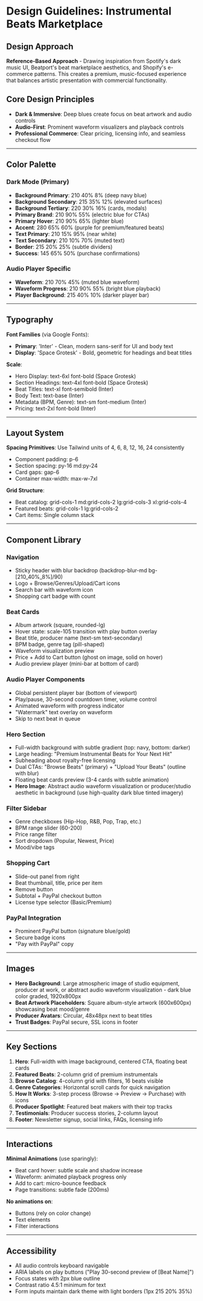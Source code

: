# Design Guidelines: Instrumental Beats Marketplace

## Design Approach
**Reference-Based Approach** - Drawing inspiration from Spotify's dark music UI, Beatport's beat marketplace aesthetics, and Shopify's e-commerce patterns. This creates a premium, music-focused experience that balances artistic presentation with commercial functionality.

## Core Design Principles
- **Dark & Immersive**: Deep blues create focus on beat artwork and audio controls
- **Audio-First**: Prominent waveform visualizers and playback controls
- **Professional Commerce**: Clear pricing, licensing info, and seamless checkout flow

---

## Color Palette

### Dark Mode (Primary)
- **Background Primary**: 210 40% 8% (deep navy blue)
- **Background Secondary**: 215 35% 12% (elevated surfaces)
- **Background Tertiary**: 220 30% 16% (cards, modals)
- **Primary Brand**: 210 90% 55% (electric blue for CTAs)
- **Primary Hover**: 210 90% 65% (lighter blue)
- **Accent**: 280 65% 60% (purple for premium/featured beats)
- **Text Primary**: 210 15% 95% (near white)
- **Text Secondary**: 210 10% 70% (muted text)
- **Border**: 215 20% 25% (subtle dividers)
- **Success**: 145 65% 50% (purchase confirmations)

### Audio Player Specific
- **Waveform**: 210 70% 45% (muted blue waveform)
- **Waveform Progress**: 210 90% 55% (bright blue playback)
- **Player Background**: 215 40% 10% (darker player bar)

---

## Typography

**Font Families** (via Google Fonts):
- **Primary**: 'Inter' - Clean, modern sans-serif for UI and body text
- **Display**: 'Space Grotesk' - Bold, geometric for headings and beat titles

**Scale**:
- Hero Display: text-6xl font-bold (Space Grotesk)
- Section Headings: text-4xl font-bold (Space Grotesk)
- Beat Titles: text-xl font-semibold (Inter)
- Body Text: text-base (Inter)
- Metadata (BPM, Genre): text-sm font-medium (Inter)
- Pricing: text-2xl font-bold (Inter)

---

## Layout System

**Spacing Primitives**: Use Tailwind units of 4, 6, 8, 12, 16, 24 consistently
- Component padding: p-6
- Section spacing: py-16 md:py-24
- Card gaps: gap-6
- Container max-width: max-w-7xl

**Grid Structure**:
- Beat catalog: grid-cols-1 md:grid-cols-2 lg:grid-cols-3 xl:grid-cols-4
- Featured beats: grid-cols-1 lg:grid-cols-2
- Cart items: Single column stack

---

## Component Library

### Navigation
- Sticky header with blur backdrop (backdrop-blur-md bg-[210_40%_8%]/90)
- Logo + Browse/Genres/Upload/Cart icons
- Search bar with waveform icon
- Shopping cart badge with count

### Beat Cards
- Album artwork (square, rounded-lg)
- Hover state: scale-105 transition with play button overlay
- Beat title, producer name (text-sm text-secondary)
- BPM badge, genre tag (pill-shaped)
- Waveform visualization preview
- Price + Add to Cart button (ghost on image, solid on hover)
- Audio preview player (mini-bar at bottom of card)

### Audio Player Components
- Global persistent player bar (bottom of viewport)
- Play/pause, 30-second countdown timer, volume control
- Animated waveform with progress indicator
- "Watermark" text overlay on waveform
- Skip to next beat in queue

### Hero Section
- Full-width background with subtle gradient (top: navy, bottom: darker)
- Large heading: "Premium Instrumental Beats for Your Next Hit"
- Subheading about royalty-free licensing
- Dual CTAs: "Browse Beats" (primary) + "Upload Your Beats" (outline with blur)
- Floating beat cards preview (3-4 cards with subtle animation)
- **Hero Image**: Abstract audio waveform visualization or producer/studio aesthetic in background (use high-quality dark blue tinted imagery)

### Filter Sidebar
- Genre checkboxes (Hip-Hop, R&B, Pop, Trap, etc.)
- BPM range slider (60-200)
- Price range filter
- Sort dropdown (Popular, Newest, Price)
- Mood/vibe tags

### Shopping Cart
- Slide-out panel from right
- Beat thumbnail, title, price per item
- Remove button
- Subtotal + PayPal checkout button
- License type selector (Basic/Premium)

### PayPal Integration
- Prominent PayPal button (signature blue/gold)
- Secure badge icons
- "Pay with PayPal" copy

---

## Images
- **Hero Background**: Large atmospheric image of studio equipment, producer at work, or abstract audio waveform visualization - dark blue color graded, 1920x800px
- **Beat Artwork Placeholders**: Square album-style artwork (600x600px) showcasing beat mood/genre
- **Producer Avatars**: Circular, 48x48px next to beat titles
- **Trust Badges**: PayPal secure, SSL icons in footer

---

## Key Sections

1. **Hero**: Full-width with image background, centered CTA, floating beat cards
2. **Featured Beats**: 2-column grid of premium instrumentals
3. **Browse Catalog**: 4-column grid with filters, 16 beats visible
4. **Genre Categories**: Horizontal scroll cards for quick navigation
5. **How It Works**: 3-step process (Browse → Preview → Purchase) with icons
6. **Producer Spotlight**: Featured beat makers with their top tracks
7. **Testimonials**: Producer success stories, 2-column layout
8. **Footer**: Newsletter signup, social links, FAQs, licensing info

---

## Interactions

**Minimal Animations** (use sparingly):
- Beat card hover: subtle scale and shadow increase
- Waveform: animated playback progress only
- Add to cart: micro-bounce feedback
- Page transitions: subtle fade (200ms)

**No animations on**:
- Buttons (rely on color change)
- Text elements
- Filter interactions

---

## Accessibility
- All audio controls keyboard navigable
- ARIA labels on play buttons ("Play 30-second preview of [Beat Name]")
- Focus states with 2px blue outline
- Contrast ratio 4.5:1 minimum for text
- Form inputs maintain dark theme with light borders (1px 215 20% 35%)